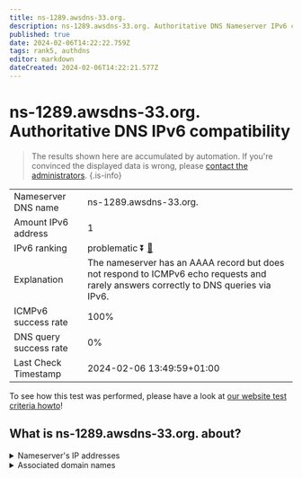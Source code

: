 ```yaml
---
title: ns-1289.awsdns-33.org.
description: ns-1289.awsdns-33.org. Authoritative DNS Nameserver IPv6 compatibility
published: true
date: 2024-02-06T14:22:22.759Z
tags: rank5, authdns
editor: markdown
dateCreated: 2024-02-06T14:22:21.577Z
---
```


# ns-1289.awsdns-33.org. Authoritative DNS IPv6 compatibility

> The results shown here are accumulated by automation. If you're convinced the displayed data is wrong, please [contact the administrators](/howto/chat). 
{.is-info}




|   |   |
| - | - |
| Nameserver DNS name | ns-1289.awsdns-33.org.
| Amount IPv6 address | 1
| IPv6 ranking | problematic :arrow_double_down: [🔗](/howto/ranking) |
| Explanation | The nameserver has an AAAA record but does not respond to ICMPv6 echo requests and rarely answers correctly to DNS queries via IPv6. |
| ICMPv6 success rate | 100%|
| DNS query success rate | 0% |
| Last Check Timestamp | 2024-02-06 13:49:59+01:00 |

To see how this test was performed, please have a look at [our website test criteria howto](/howto/testcriteria/authdns)!


## What is ns-1289.awsdns-33.org. about?




<details>
<summary>Nameserver's IP addresses</summary>

2600:9000:5305:900::1

</details>



<details>
<summary>Associated domain names</summary>

www.docker.com

</details>
